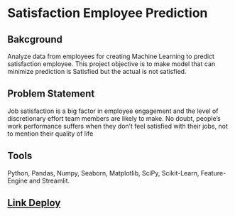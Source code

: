 # Satisfaction Employee Prediction

## Bakcground 
Analyze data from employees for creating Machine Learning to predict satisfaction employee. This project objective is to make model that can minimize prediction is Satisfied but the actual is not satisfied.

## Problem Statement
Job satisfaction is a big factor in employee engagement and the level of discretionary effort team members are likely to make. No doubt, people’s work performance suffers when they don’t feel satisfied with their jobs, not to mention their quality of life

## Tools 
 Python, Pandas, Numpy, Seaborn, Matplotlib, SciPy, Scikit-Learn, Feature-Engine and  Streamlit.

## [Link Deploy](https://huggingface.co/spaces/betarac/Employee_Satisfied)
